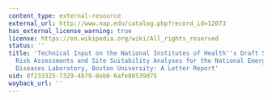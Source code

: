 ```yaml
---
content_type: external-resource
external_url: http://www.nap.edu/catalog.php?record_id=12073
has_external_license_warning: true
license: https://en.wikipedia.org/wiki/All_rights_reserved
status: ''
title: 'Technical Input on the National Institutes of Health''s Draft Supplementary
  Risk Assessments and Site Suitability Analyses for the National Emerging Infectious
  Diseases Laboratory, Boston University: A Letter Report'
uid: 8f233325-7329-4b79-8eb0-6afe86539d75
wayback_url: ''
---
```

